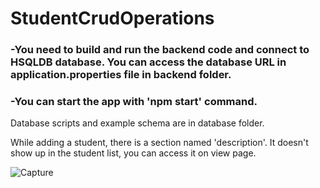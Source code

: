# StudentCrudOperations

### -You need to build and run the backend code and connect to HSQLDB database. You can access the database URL in application.properties file in backend folder.

### -You can start the app with 'npm start' command.

Database scripts and example schema are in database folder.

While adding a student, there is a section named 'description'. It doesn't show up in the student list, you can access it on view page. 


![Capture](https://github.com/mcagriyilmaz/StudentCrudOperations/assets/70220771/fa598454-4a6e-46fb-96b1-b09a824e150e)
